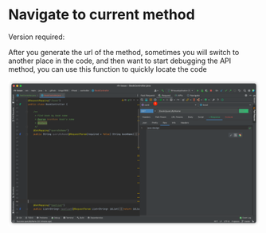 # Navigate to current method
Version required:<Badge text="2022.1.7" />

After you generate the url of the method, sometimes you will switch to another place in the code, and then want to start debugging the API method, you can use this function to quickly locate the code

![navigate2CurrentMethod](../../../.vuepress/public/img/navigate2CurrentMethod.png)
